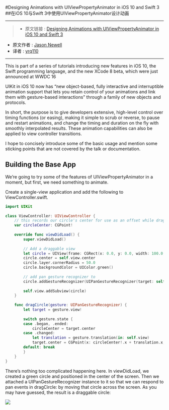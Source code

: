 #Designing Animations with UIViewPropertyAnimator in iOS 10 and Swift 3
##在iOS 10与Swift 3中使用UIViewPropertyAnimator设计动画

***

>* 原文链接 : [Designing Animations with UIViewPropertyAnimator in iOS 10 and Swift 3](http://jamesonquave.com/blog/designing-animations-with-uiviewpropertyanimator-in-ios-10-and-swift-3/)
* 原文作者 : [Jason Newell](http://jamesonquave.com/blog/author/newell-jasonb/)
* 译者 : [yrq110](https://github.com/yrq110)

***

This is part of a series of tutorials introducing new features in iOS 10, the Swift programming language, and the new XCode 8 beta, which were just announced at WWDC 16

UIKit in iOS 10 now has “new object-based, fully interactive and interruptible animation support that lets you retain control of your animations and link them with gesture-based interactions” through a family of new objects and protocols.

In short, the purpose is to give developers extensive, high-level control over timing functions (or easing), making it simple to scrub or reverse, to pause and restart animations, and change the timing and duration on the fly with smoothly interpolated results. These animation capabilities can also be applied to view controller transitions.

I hope to concisely introduce some of the basic usage and mention some sticking points that are not covered by the talk or documentation.

## Building the Base App

We’re going to try some of the features of UIViewPropertyAnimator in a moment, but first, we need something to animate.

Create a single-view application and add the following to ViewController.swift.

```swift
import UIKit
 
class ViewController: UIViewController {
    // this records our circle's center for use as an offset while dragging
    var circleCenter: CGPoint!
     
    override func viewDidLoad() {
        super.viewDidLoad()
         
        // Add a draggable view
        let circle = UIView(frame: CGRect(x: 0.0, y: 0.0, width: 100.0, height: 100.0))
        circle.center = self.view.center
        circle.layer.cornerRadius = 50.0
        circle.backgroundColor = UIColor.green()
         
        // add pan gesture recognizer to
        circle.addGestureRecognizer(UIPanGestureRecognizer(target: self, action: #selector(self.dragCircle)))
         
        self.view.addSubview(circle)
    }
     
    func dragCircle(gesture: UIPanGestureRecognizer) {
        let target = gesture.view!
         
        switch gesture.state {
        case .began, .ended:
            circleCenter = target.center
        case .changed:
            let translation = gesture.translation(in: self.view)
            target.center = CGPoint(x: circleCenter!.x + translation.x, y: circleCenter!.y + translation.y)
        default: break
        }
    }
}
```
There’s nothing too complicated happening here. In viewDidLoad, we created a green circle and positioned in the center of the screen. Then we attached a UIPanGestureRecognizer instance to it so that we can respond to pan events in dragCircle: by moving that circle across the screen. As you may have guessed, the result is a draggable circle:

![](http://i0.wp.com/jamesonquave.com/blog/wp-content/uploads/Rev-1.png?resize=432%2C702)
